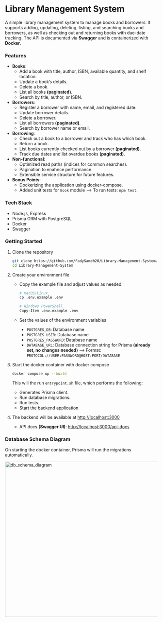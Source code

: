 # Library Management System

A simple library management system to manage books and borrowers. It supports adding, updating, deleting, listing, and searching books and borrowers, as well as checking out and returning books with due-date tracking. The API is documented via **Swagger** and is containerized with **Docker**.

### Features
- **Books**:
  - Add a book with title, author, ISBN, available quantity, and shelf location.
  - Update a book’s details.
  - Delete a book.
  - List all books **(paginated)**.
  - Search by title, author, or ISBN.
- **Borrowers**:
  - Register a borrower with name, email, and registered date.
  - Update borrower details.
  - Delete a borrower.
  - List all borrowers **(paginated)**.
  - Search by borrower name or email.
- **Borrowing**:
  - Check out a book to a borrower and track who has which book.
  - Return a book.
  - List books currently checked out by a borrower **(paginated)**.
  - Track due dates and list overdue books **(paginated)**.
- **Non-functional**:
  - Optimized read paths (indices for common searches).
  - Pagination to enahnce performance.
  - Extensible service structure for future features.
- **Bonus Points**:
  - Dockerizing the application using docker-compose.
  - Added unit tests for `Book` module --> To run tests: `npm test`.

### Tech Stack
- Node.js, Express
- Prisma ORM with PostgreSQL
- Docker
- Swagger

### Getting Started

1) Clone the repository
    ```bash
    git clone https://github.com/FadySameh20/Library-Management-System.git
    cd Library-Management-System
    ```

2) Create your environment file
    - Copy the example file and adjust values as needed:
        ```bash
        # macOS/Linux
        cp .env.example .env

        # Windows PowerShell
        Copy-Item .env.example .env
        ```

    - Set the values of the environment variables
        - `POSTGRES_DB`: Database name
        - `POSTGRES_USER`: Database name
        - `POSTGRES_PASSWORD`: Database name
        - `DATABASE_URL`: Database connection string for Prisma **(already set, no changes needed)** --> Format: `PROTOCOL://USER:PASSWORD@HOST:PORT/DATABASE`

3) Start the docker container with docker compose
    ```bash
    docker compose up --build
    ```

    This will the run `entrypoint.sh` file, which performs the following:
      - Generates Prisma client.
      - Run database migrations.
      - Run tests.
      - Start the backend application.

4) The backend will be available at [http://localhost:3000](http://localhost:3000)
    - API docs **(Swagger UI)**: [http://localhost:3000/api-docs](http://localhost:3000/api-docs)
  
### Database Schema Diagram
  On starting the docker container, Prisma will run the migrations automatically.

  <img width="536" height="511" alt="db_schema_diagram" src="https://github.com/user-attachments/assets/3db8f612-fd00-412b-a230-3474843532ce" />
